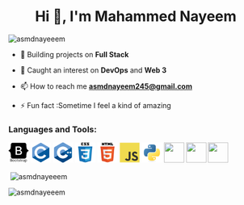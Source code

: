 
<h1 align="center">Hi 👋, I'm Mahammed Nayeem</h1>
<p align="left"> <img src="https://komarev.com/ghpvc/?username=asmdnayeeem&label=Profile%20views&color=0e75b6&style=flat" alt="asmdnayeeem" /> </p>

- 🔭 Building projects  on **Full Stack**

- 🌱 Caught an interest on **DevOps** and **Web 3**

- 📫 How to reach me **asmdnayeem245@gmail.com**

- ⚡ Fun fact :Sometime I feel a kind of amazing


<h3 align="left">Languages and Tools:</h3>
<p align="left"> <img src="https://raw.githubusercontent.com/devicons/devicon/master/icons/bootstrap/bootstrap-plain-wordmark.svg" alt="bootstrap" width="40" height="40"/>
<img src="https://raw.githubusercontent.com/devicons/devicon/master/icons/c/c-original.svg" alt="c" width="40" height="40"/>
<img src="https://raw.githubusercontent.com/devicons/devicon/master/icons/cplusplus/cplusplus-original.svg" alt="cplusplus" width="40" height="40"/>
<img src="https://raw.githubusercontent.com/devicons/devicon/master/icons/css3/css3-original-wordmark.svg" alt="css3" width="40" height="40"/>
<img src="https://raw.githubusercontent.com/devicons/devicon/master/icons/html5/html5-original-wordmark.svg" alt="html5" width="40" height="40"/>
<img src="https://raw.githubusercontent.com/devicons/devicon/master/icons/javascript/javascript-original.svg" alt="javascript" width="40" height="40"/> 
<img src="https://raw.githubusercontent.com/devicons/devicon/master/icons/python/python-original.svg" alt="python" width="40" height="40"/>
<img src="https://git-scm.com/images/logos/downloads/Git-Icon-1788C.svg"  width="40" height="40"/> 
<img src="https://img.icons8.com/color/48/000000/visual-studio-code-2019.png" width="40" height="40"/>
<img src="https://img.icons8.com/nolan/64/github.png"  width="40" height="40" />
</p> 
<p>&nbsp;<img align="center" src="https://github-readme-stats.vercel.app/api?username=asmdnayeeem&&show_icons=true&title_color=blue&icon_color=bb2acg&text_color=blue&bg_color=white" alt="asmdnayeeem" /></p>
<p><img align="left" src="https://github-readme-stats.vercel.app/api/top-langs?username=asmdnayeeem&show_icons=true&locale=en&layout=compact" alt="asmdnayeeem" /></p>


